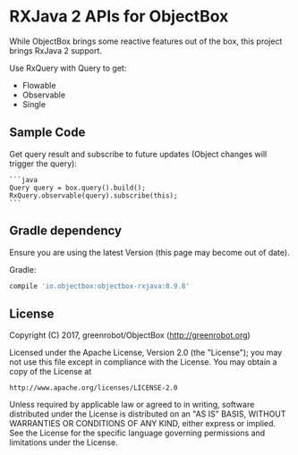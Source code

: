 RXJava 2 APIs for ObjectBox
===========================
While ObjectBox brings some reactive features out of the box, this project brings RxJava 2 support.  

Use RxQuery with Query to get:
 * Flowable
 * Observable
 * Single

Sample Code
-----------
Get query result and subscribe to future updates (Object changes will trigger the query):

    ```java
    Query query = box.query().build();
    RxQuery.observable(query).subscribe(this);
    ```
    
Gradle dependency
-----------------
Ensure you are using the latest Version (this page may become out of date).

Gradle:
```gradle
compile 'io.objectbox:objectbox-rxjava:0.9.8'
```

License
-------
Copyright (C) 2017, greenrobot/ObjectBox (http://greenrobot.org)

Licensed under the Apache License, Version 2.0 (the "License");
you may not use this file except in compliance with the License.
You may obtain a copy of the License at

    http://www.apache.org/licenses/LICENSE-2.0

Unless required by applicable law or agreed to in writing, software
distributed under the License is distributed on an "AS IS" BASIS,
WITHOUT WARRANTIES OR CONDITIONS OF ANY KIND, either express or implied.
See the License for the specific language governing permissions and
limitations under the License.